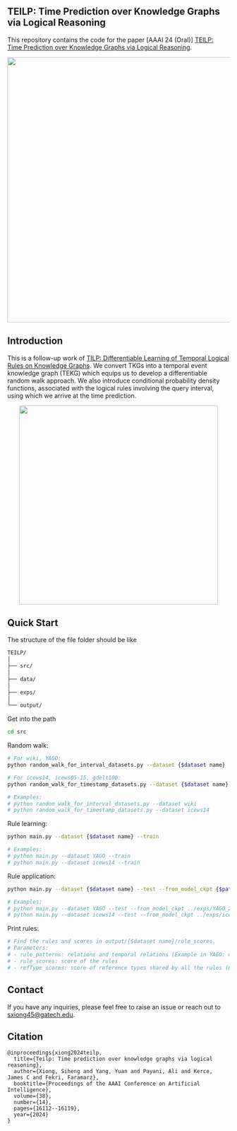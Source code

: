 ## TEILP: Time Prediction over Knowledge Graphs via Logical Reasoning
This repository contains the code for the paper [AAAI 24 (Oral)]  [TEILP: Time Prediction over Knowledge Graphs via Logical Reasoning](https://arxiv.org/pdf/2312.15816.pdf).

<p align="center">
  <img src='https://github.com/xiongsiheng/TEILP/blob/main/misc/task.png' width=600>
</p>

## Introduction
This is a follow-up work of [TILP: Differentiable Learning of Temporal Logical Rules on Knowledge Graphs](https://openreview.net/pdf?id=_X12NmQKvX). We convert TKGs into a temporal event knowledge graph (TEKG) which equips us to develop a differentiable random walk approach. We also introduce conditional probability density functions, associated with the logical rules involving the query interval, using which we arrive at the time prediction. 

<p align="center">
  <img src='https://github.com/xiongsiheng/TEILP/blob/main/misc/TEKG_example.png' width=450>
</p>


## Quick Start

The structure of the file folder should be like

```sh
TEILP/
│
├── src/
│
├── data/
│
├── exps/
│
└── output/

```

Get into the path

```sh
cd src
```

Random walk:
```sh
# For wiki, YAGO:
python random_walk_for_interval_datasets.py --dataset {$dataset name}

# For icews14, icews05-15, gdelt100:
python random_walk_for_timestamp_datasets.py --dataset {$dataset name}

# Examples:
# python random_walk_for_interval_datasets.py --dataset wiki
# python random_walk_for_timestamp_datasets.py --dataset icews14
```

Rule learning:
```sh
python main.py --dataset {$dataset name} --train

# Examples:
# python main.py --dataset YAGO --train
# python main.py --dataset icews14 --train
```

Rule application:
```sh
python main.py --dataset {$dataset name} --test --from_model_ckpt {$path to saved model}

# Examples:
# python main.py --dataset YAGO --test --from_model_ckpt ../exps/YAGO_24-02-17-20-57/ckpt/model-30
# python main.py --dataset icews14 --test --from_model_ckpt ../exps/icews14_24-02-18-11-03/ckpt/model-30
```

Print rules:
```sh
# Find the rules and scores in output/{$dataset name}/rule_scores.
# Parameters:
# - rule_patterns: relations and temporal relations (Example in YAGO: query rel: 4, rule: 7 10 7 10 14 ukn af bf af bf; Translation: isMarriedTo(x, y, I_q) <- diedIn(x, e1, I1) and wasBornIn^{-1}(e1, e2, I2) and diedIn(e2, e3, I3) and wasBornIn^{-1}(e3, e4, I4) and isMarriedTo^{-1}(e4, y, I5) and unknown(I_q, I_1) and after(I_1, I_2) and before(I_2, I_3) and after(I_3, I_4) and before(I_4, I_5) and unknown(I_5, I_q))
# - rule_scores: score of the rules
# - refType_scores: score of reference types shared by all the rules (use which event in the body and its start time or end time)
```

## Contact
If you have any inquiries, please feel free to raise an issue or reach out to sxiong45@gatech.edu.

## Citation
```
@inproceedings{xiong2024teilp,
  title={Teilp: Time prediction over knowledge graphs via logical reasoning},
  author={Xiong, Siheng and Yang, Yuan and Payani, Ali and Kerce, James C and Fekri, Faramarz},
  booktitle={Proceedings of the AAAI Conference on Artificial Intelligence},
  volume={38},
  number={14},
  pages={16112--16119},
  year={2024}
}
```
